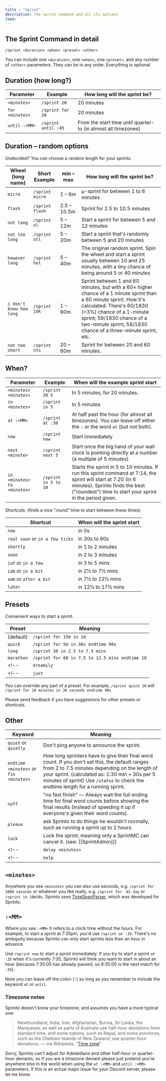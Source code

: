 ```yaml
---
title : "Sprint"
description: The sprint command and all its options
lead: 
---
```


## The Sprint Command in detail

`/sprint <duration> <when> <preset> <other>`

You can include one `<duration>`, one `<when>`, one `<preset>`, and any number of `<other>` parameters. They can be in any order. Everything is optional.

## Duration (how long?)

| Parameter | Example | How long will the sprint be? |
| --- | --- |--- |
| `<minutes>` | `/sprint 20` | 20 minutes |
| `for <minutes>` | `/sprint for 20` | 20 minutes |
| `until :<MM>` | `/sprint until :45` | From the start time until quarter-to (in almost all timezones) |

## Duration – random options

Undecided? You can choose a random length for your sprints.

| Wheel (long name) | Short Example | min – max | How long will the sprint be? |
| --- | --- | --- | --- |
| `micro` | `/sprint micro` | 1 – 6m |  μ-sprint for between 1 to 6 minutes |
| `flash` | `/sprint flash` | 2.5 – 10.5m |  Sprint for 2.5 to 10.5 minutes | 
| `not long` | `/sprint nl` | 5 – 12m |  Start a sprint for between 5 and 12 minutes |
| `not too long` | `/sprint ntl` | 5 – 20m |  Start a sprint that's randomly between 5 and 20 minutes |
| `however long` | `/sprint hel` | 5 – 40m | The original random sprint. Spin the wheel and start a sprint usually between 10 and 25 minutes, with a tiny chance of being around 5 or 40 minutes |
| `i don't know how long` | `/sprint idk` | 1 – 60m |  Sprint between 1 and 60 minutes, but with a 60× higher chance of a 1 minute sprint than a 60 minute sprint. How it's calculated: There's 60/1830 (=3%) chance of a 1-minute sprint; 59/1830 chance of a two-minute sprint, 58/1830 chance of a three-minute sprint, etc. |
| `not too short` | `/sprint nts` | 20 – 60m |  Sprint for between 20 and 60 minutes. |

## When?

| Parameter | Example | When will the example sprint start |
| --- | --- | --- |
| `<minutes> <minutes>` | `/sprint 20 5` | In 5 minutes, for 20 minutes. |
| `in <minutes>` | `/sprint in 5` | In 5 minutes |
| `at :<MM>` | `/sprint at :30` |  At half past the hour (for almost all timezones). You can leave off either the `:` or the word `at` (but not both). |
| `now` | `/sprint now` | Start immediately |
| `next <minute>` | `/sprint next 5` | Start once the big hand of your wall clock is pointing directly at a number (a multiple of 5 minutes) |
| `in <minutes> to <minutes>` | `/sprint in 5 to 10` | Starts the sprint in 5 to 10 minutes. If run this sprint command at 7:14, the sprint will start at 7:20 (in 6 minutes). Sprinto finds the best ("roundest") time to start your sprint in the period given. |
<!--TODO: next <minutes> grace <minutes> -->

Shortcuts: (finds a nice "round" time to start between these times)

| Shortcut | When will the sprint start |
| --- | --- |
| `now` | in 0s |
| `real soon` or `in a few ticks` | in 30s to 60s |
| `shortly` | in 1 to 2 minutes | 
| `soon` | in 2 to 3 minutes | 
| `iaf` or `in a few` | in 3 to 5 mins |
| `iab` or `in a bit` | in 2½ to 7½ mins |
| `aab` or `after a bit` | in 7½ to 12½ mins |
| `later` | in 12½ to 17½ mins |

## Presets

Convenient ways to start a sprint. 

| Preset | Meaning |
| --- | --- |
| (default) | `/sprint for 15m in 1m` |
| `quick` | `/sprint for 5m in 30s endtime 90s` |
| `long` | `/sprint 30 in 2.5 to 7.5 mins` |
| `marathon` | `/sprint for 60 in 7.5 to 12.5 mins endtime 10`|
<!-- | `dreamily` | `/sprint for 10 in a bit` (in 3 to 8 mins) | -->
<!-- | `just` | `/sprint now` | -->

You can override any part of a preset. For example, `/sprint quick 10` will `/sprint for 10 minutes in 30 seconds endtime 90s`

Please send feedback if you have suggestions for other presets or shortcuts.

## Other
| Keyword | Meaning |
| --- | --- |
| `quiet` or `quietly` | Don't ping anyone to announce the sprint. |
| `endtime <minutes>` or `fin <minutes>` | How long sprinters have to give their final word count. If you don't set this, the default ranges from 2 to 7.5 minutes depending on the length of your sprint. (calculated as: 1:30 min + 30s per 5 minutes of sprint) Use `/status` to check the endtime length for a running sprint. |
| `noff` | "no fast finish" — Always wait the full ending time for final word counts before showing the final results (instead of speeding it up if everyone's given their word counts). |
| `please` | ask Sprinto to do things he wouldn't normally, such as running a sprint up to 2 hours. |
| `lock` | Lock the sprint, meaning only a SprintMC can cancel it. (see: [[SprintAdmin]]) |
<!-- | `delay <minutes>` | (removed) Delay the opening of the sprint by this many minutes. I've effectively removed this feature as it didn't seem useful. I can enable it on your server if you really want but you'll have to let me know why you want it). If your start time is too far into the future, part of the time will be converted into a delay. | -->
<!-- | `help` | Gives you a link to this wiki page | -->

## `<minutes>`

Anywhere you see `<minutes>` you can also use seconds, e.g. `/sprint for 1000 seconds` or whatever you like really, e.g. `/sprint for .01 day` or `/sprint in 10m30s`. Sprinto uses [TimeSpanParser](https://github.com/quole/TimeSpanParser), which was developed for Sprinto.

## `:<MM>`

Where you see `:<MM>` it refers to a clock time without the hours. For example, to start a sprint at 7:35pm, you'd use `/sprint at :35`. There's no ambiguity because Sprinto can only start sprints less than an hour in advance. 

Use `/sprint now` to start a sprint immediately. If you try to start a sprint `at :35` when it's currently 7:35, Sprinto will think you want to start in about an hour (because 7:35:00 has already passed, so 8:35:00 is the next match for `:35`).

Note you can leave off the colon (`:`) so long as you remember to include the keyword `at` or `until`.

### Timezone notes

Sprinto doesn't know your timezone, and assumes you have a more typical one:

> Newfoundland, India, Iran, Afghanistan, Burma, Sri Lanka, the Marquesas, as well as parts of Australia use half-hour deviations from standard time, and some nations, such as Nepal, and some provinces, such as the Chatham Islands of New Zealand, use quarter-hour deviations. 
> — via Wikipedia, "[Time zone](https://en.wikipedia.org/wiki/Time_zone)"

Sorry, Sprinto can't adjust for Adelaidians and other half-hour or quarter-hour deviants, so if you are a timezone deviant please just pretend you're anywhere else in the world when using the `at :<MM>` and `until :<MM>` parameters. If this is an actual major issue for your Discord server, please let me know.

